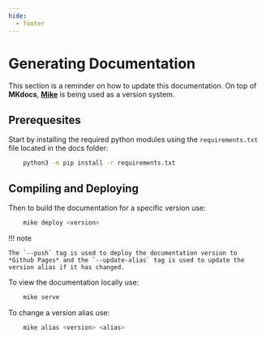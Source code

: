 ```yaml
---
hide:
  - footer
---
```

# Generating Documentation

This section is a reminder on how to update this documentation. On top of **MKdocs**, [**Mike**](https://github.com/jimporter/mike) is being used as a version system. 

## Prerequesites

Start by installing the required python modules using the `requirements.txt` file located in the docs folder:

```bash
    python3 -m pip install -r requirements.txt
```

## Compiling and Deploying

Then to build the documentation for a specific version use:

```bash
    mike deploy <version>
```
!!! note

    The `--push` tag is used to deploy the documentation version to *Github Pages* and the `--update-alias` tag is used to update the version alias if it has changed.

To view the documentation locally use:

```bash
    mike serve
```

To change a version alias use:

```bash
    mike alias <version> <alias>
```
